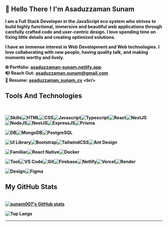 ## 👋 Hello There !  I'm  <strong>Asaduzzaman Sunam <strong/>
<p>
I am a Full Stack Developer in the JavaScript eco system who strives to build highly functional, immersive and beautiful web applications through carefully crafted code and user-centric design. I love spending time on fixing little details and creating optimized solutions.
<p/>

<p>
I have an immense interest in Web Development and Web technologies. I love collaborating with new people, having quality talk, and making moments worthy and lively.
<p/>

🌐 Portfolio: [asaduzzaman-sunam.netlify.app](https://asaduzzaman-sunam.netlify.app/) <br/>
📭 Reach Out: asaduzzaman.sunam@gmail.com <br/>
🚀 Resume: [asaduzzaman_sunam_cv]([https://drive.google.com/file/d/1KGYactzl3EfUs7NavuLJ9yiWW_HEckMd/view](https://drive.google.com/file/d/1Hmxqs_EYGzDg1IdHuoLNjpMkHmrdiobJ/view?usp=drive_link))
<br/>

## Tools And Technologies
<br/>

<img src="https://img.shields.io/badge/Skills-424242?style=for-the-badge" alt="Skills" /><img src="https://img.shields.io/badge/HTML-000000?style=for-the-badge&logo=HTML5" alt="HTML" /><img src="https://img.shields.io/badge/CSS-000000?style=for-the-badge&logo=CSS3" alt="CSS" /><img src="https://img.shields.io/badge/Javascript-000000?style=for-the-badge&logo=Javascript" alt="Javascript" /><img src="https://img.shields.io/badge/Typescript-000000?style=for-the-badge&logo=Typescript" alt="Typescript" /><img src="https://img.shields.io/badge/React-000000?style=for-the-badge&logo=React" alt="React" /><img src="https://img.shields.io/badge/NextJS-000000?style=for-the-badge&logo=Next.JS" alt="NextJS" /><img src="https://img.shields.io/badge/NodeJS-000000?style=for-the-badge&logo=Node.js" alt="NodeJS" /><img src="https://img.shields.io/badge/NestJs-000000?style=for-the-badge&logo=Nestjs" alt="NestJS" /><img src="https://img.shields.io/badge/ExpressJS-000000?style=for-the-badge&logo=express" alt="ExpressJS" /><img src="https://img.shields.io/badge/Prisma-000000?style=for-the-badge&logo=prisma" alt="Prisma" />

<img src="https://img.shields.io/badge/Databse-424242?style=for-the-badge" alt="DB" /><img src="https://img.shields.io/badge/MongoDB-000000?style=for-the-badge&logo=MongoDB" alt="MongoDB" /><img src="https://img.shields.io/badge/Postgresql-000000?style=for-the-badge&logo=PostgreSQL" alt="PostgreSQL" />

<img src="https://img.shields.io/badge/Ui%20Library-424242?style=for-the-badge" alt="UI Library" /><img src="https://img.shields.io/badge/Bootstrap-000000?style=for-the-badge&logo=Bootstrap" alt="Bootstrap" /><img src="https://img.shields.io/badge/TailwindCSS-000000?style=for-the-badge&logo=Tailwind-CSS" alt="TailwindCSS" /><img src="https://img.shields.io/badge/Ant%20Design-000000?style=for-the-badge&logo=Antdesign" alt="Ant Design" />


<img src="https://img.shields.io/badge/Familiar-424242?style=for-the-badge" alt="Familiar" /><img src="https://img.shields.io/badge/React%20Native-000000?style=for-the-badge&logo=React" alt="React Native" /><img src="https://img.shields.io/badge/Docker-000000?style=for-the-badge&logo=Docker" alt="Docker" />

<img src="https://img.shields.io/badge/Tool-424242?style=for-the-badge" alt="Tool" /><img src="https://img.shields.io/badge/VS%20Code-000000?style=for-the-badge&logo=visual-studio-code" alt="VS Code" /><img src="https://img.shields.io/badge/Git-000000?style=for-the-badge&logo=Git" alt="Git" /><img src="https://img.shields.io/badge/Firebase-000000?style=for-the-badge&logo=Firebase" alt="Firebase" /><img src="https://img.shields.io/badge/Netlify-000000?style=for-the-badge&logo=Netlify" alt="Netlify" /><img src="https://img.shields.io/badge/Vercel-000000?style=for-the-badge&logo=Vercel" alt="Vercel" /><img src="https://img.shields.io/badge/Render-000000?style=for-the-badge&logo=Render" alt="Render" />

<img src="https://img.shields.io/badge/Design-424242?style=for-the-badge" alt="Design" /><img src="https://img.shields.io/badge/Figma-000000?style=for-the-badge&logo=Figma" alt="Figma" />
<br/>

## My GitHub Stats
<br/>
<a href="http://www.github.com/sunam007"><img src="https://github-readme-stats.vercel.app/api?username=sunam007&show_icons=true&hide=prs,issues,&count_private=true&title_color=0891b2&text_color=ffffff&icon_color=0891b2&bg_color=1c1917&hide_border=true&hide_rank=true&rank_icon=github&text_bold=false" alt="sunam007's GitHub stats" /></a>

![Top Langs](https://github-readme-stats.vercel.app/api/top-langs/?username=sunam007&layout=compact&langs_count=5&title_color=0891b2&text_color=ffffff&icon_color=0891b2&bg_color=1c1917&hide_border=true&locale=en&custom_title=Top%20Languages&hide_progress=true&hide=mdx,batchfile)

---
